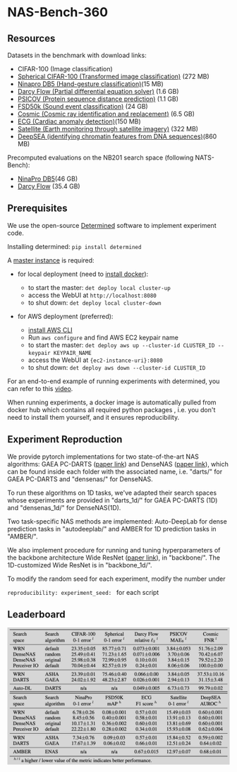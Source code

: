 # NAS-Bench-360

## Resources 
<!--Homepage / dataset downloads: [here](https://rtu715.github.io/NAS-Bench-360/)-->

Datasets in the benchmark with download links:
- CIFAR-100 (Image classification)
- [Spherical CIFAR-100 (Transformed image classification)](https://pde-xd.s3.amazonaws.com/spherical/s2_cifar100.gz) (272 MB)
- [Ninapro DB5 (Hand-gesture classification)](https://pde-xd.s3.amazonaws.com/ninapro/ninapro_train.npy)(15 MB)
- [Darcy Flow (Partial differential equation solver)](https://pde-xd.s3.amazonaws.com/piececonst_r421_N1024_smooth1.mat) (1.6 GB) 
- [PSICOV (Protein sequence distance prediction)](https://pde-xd.s3.amazonaws.com/protein.zip) (1.1 GB)
- [FSD50k (Sound event classification)](https://pde-xd.s3.amazonaws.com/audio/audio.zip) (24 GB)
- [Cosmic (Cosmic ray identification and replacement)](https://pde-xd.s3.amazonaws.com/cosmic/deepCR.ACS-WFC.train.tar) (6.5 GB)
- [ECG (Cardiac anomaly detection)](https://pde-xd.s3.amazonaws.com/ECG/challenge2017.pkl)(150 MB)
- [Satellite (Earth monitoring through satellite imagery)](https://pde-xd.s3.amazonaws.com/satellite/satellite_train.npy) (322 MB)
- [DeepSEA (identifying chromatin features from DNA sequences)](https://pde-xd.s3.amazonaws.com/deepsea/deepsea_filtered.npz)(860 MB)

Precomputed evaluations on the NB201 search space (following NATS-Bench):
- [NinaPro DB5](https://pde-xd.s3.amazonaws.com/ninapro_precompute.zip)(46 GB)
- [Darcy Flow](https://pde-xd.s3.amazonaws.com/darcyflow_precompute.zip) (35.4 GB)

## Prerequisites 
We use the open-source [Determined](https://docs.determined.ai/latest/how-to/installation/aws.html?highlight=det%20deploy) 
software to implement experiment code. 

Installing determined: `pip install determined`

A [master instance](https://docs.determined.ai/latest/how-to/installation/deploy.html) is required:
- for local deployment (need to [install docker](https://docs.determined.ai/latest/how-to/installation/requirements.html#install-docker)):
  - to start the master: `det deploy local cluster-up`
  - access the WebUI at `http://localhost:8080`
  - to shut down: `det deploy local cluster-down`
    
- for AWS deployment (preferred):
  - [install AWS CLI](https://docs.aws.amazon.com/cli/latest/userguide/cli-chap-install.html)
  - Run `aws configure` and find AWS EC2 keypair name
  - to start the master: `det deploy aws up --cluster-id CLUSTER_ID --keypair KEYPAIR_NAME`
  - access the WebUI at `{ec2-instance-uri}:8080`
  - to shut down: `det deploy aws down --cluster-id CLUSTER_ID`
    
For an end-to-end example of running experiments with determined, you can refer to this [video](https://www.youtube.com/watch?v=htObOwwnhQk&t=394s).

When running experiments, a docker image is automatically pulled from docker hub which contains all required python packages
, i.e. you don't need to install them yourself, and it ensures reproducibility. 

## Experiment Reproduction
We provide pytorch implementations for two state-of-the-art NAS algorithms: GAEA PC-DARTS ([paper link](https://arxiv.org/pdf/2004.07802.pdf))
and DenseNAS ([paper link](https://arxiv.org/abs/1906.09607)), 
which can be found inside each folder with the associated name, i.e. "darts/" for GAEA PC-DARTS 
and "densenas/" for DenseNAS.

To run these algorithms on 1D tasks, we've adapted their search spaces whose experiments are provided in "darts_1d/" for GAEA PC-DARTS (1D) and "densenas_1d/" for DenseNAS(1D). 

Two task-specific NAS methods are implemented: Auto-DeepLab for dense prediction tasks in "autodeeplab/" and AMBER for 1D prediction tasks in "AMBER/".

We also implement procedure for running and tuning hyperparameters of the backbone architecture Wide ResNet ([paper link](http://arxiv.org/abs/1605.07146)), in "backbone/". The 1D-customized Wide ResNet is in "backbone_1d/".




To modify the random seed for each experiment, modify the number under 

`reproducibility: experiment_seed: ` for each script


## Leaderboard
![alt text](https://github.com/rtu715/NAS-Bench-360/blob/main/images/leaderboard.png)










